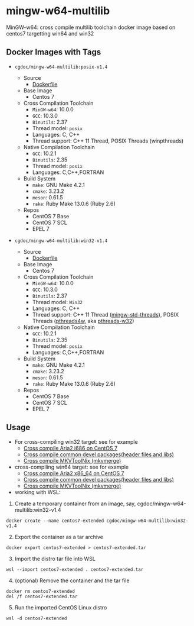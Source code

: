 # mingw-w64-multilib
MinGW-w64: cross compile multilib toolchain docker image based on centos7 targetting win64 and win32

## Docker Images with Tags
* `cgdoc/mingw-w64-multilib:posix-v1.4`
    * Source
        * [Dockerfile](https://github.com/Jesseatgao/mingw-w64-multilib/releases/tag/posix-v1.4)
    * Base Image
        * Centos 7
    * Cross Compilation Toolchain
        * `MinGW-w64`: 10.0.0
        * `GCC`: 10.3.0
        * `Binutils`: 2.37
        * Thread model: `posix`
        * Languages: C, C++
        * Thread support: C++ 11 Thread, POSIX Threads (winpthreads)
    * Native Compilation Toolchain
        * `GCC`: 10.2.1
        * `Binutils`: 2.35
        * Thread model: `posix`
        * Languages: C,C++,FORTRAN
    * Build System
        * `make`: GNU Make 4.2.1
        * `cmake`: 3.23.2
        * `meson`: 0.61.5
        * `rake`: Ruby Make 13.0.6 (Ruby 2.6)
    * Repos
        * CentOS 7 Base
        * CentOS 7 SCL
        * EPEL 7

* `cgdoc/mingw-w64-multilib:win32-v1.4`
    * Source
        * [Dockerfile](https://github.com/Jesseatgao/mingw-w64-multilib/releases/tag/win32-v1.4)
    * Base Image
        * Centos 7
    * Cross Compilation Toolchain
        * `MinGW-w64`: 10.0.0
        * `GCC`: 10.3.0
        * `Binutils`: 2.37
        * Thread model: `Win32`
        * Languages: C, C++
        * Thread support: C++ 11 Thread ([mingw-std-threads](https://github.com/meganz/mingw-std-threads)), POSIX Threads ([pthreads4w](https://sourceforge.net/projects/pthreads4w), aka [pthreads-w32](https://www.sourceware.org/pthreads-win32))
    * Native Compilation Toolchain
        * `GCC`: 10.2.1
        * `Binutils`: 2.35
        * Thread model: `posix`
        * Languages: C,C++,FORTRAN
    * Build System
        * `make`: GNU Make 4.2.1
        * `cmake`: 3.23.2
        * `meson`: 0.61.5
        * `rake`: Ruby Make 13.0.6 (Ruby 2.6)
    * Repos
        * CentOS 7 Base
        * CentOS 7 SCL
        * EPEL 7

## Usage
* For cross-compiling win32 target: see for example
    * [Cross compile Aria2 i686 on CentOS 7](https://github.com/Jesseatgao/aria2-patched-static-build/blob/master/Dockerfile.i686.x86_64.mingw)
    * [Cross compile common devel packages(header files and libs)](https://github.com/Jesseatgao/mingw-w64-libs)
    * [Cross compile MKVToolNix (mkvmerge)](https://github.com/Jesseatgao/MKVToolNix-static-builds)
* cross-compiling win64 target: see for example
    * [Cross compile Aria2 x86_64 on CentOS 7](https://github.com/Jesseatgao/aria2-patched-static-build/blob/master/Dockerfile.i686.x86_64.mingw)
    * [Cross compile common devel packages(header files and libs)](https://github.com/Jesseatgao/mingw-w64-libs)
    * [Cross compile MKVToolNix (mkvmerge)](https://github.com/Jesseatgao/MKVToolNix-static-builds)
* working with WSL:
1. Create a temporary container from an image, say, cgdoc/mingw-w64-multilib:win32-v1.4
```shell
docker create --name centos7-extended cgdoc/mingw-w64-multilib:win32-v1.4
```
2. Export the container as a tar archive
```shell
docker export centos7-extended > centos7-extended.tar
```
3. Import the distro tar file into WSL
```shell
wsl --import centos7-extended . centos7-extended.tar
```
4. (optional) Remove the container and the tar file
```shell
docker rm centos7-extended
del /f centos7-extended.tar
```
5. Run the imported CentOS Linux distro
```shell
wsl -d centos7-extended
```
